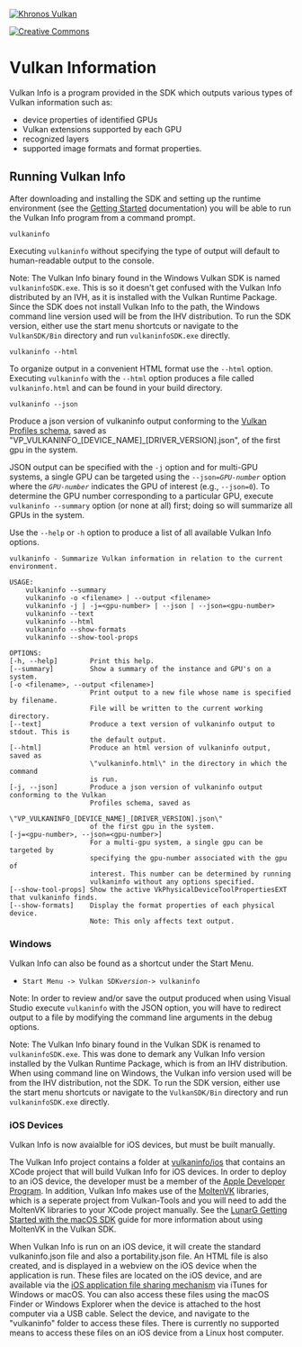 <!-- markdownlint-disable MD041 -->
<!-- Copyright 2015-2023 LunarG, Inc. -->

[![Khronos Vulkan][1]][2]

[1]: https://vulkan.lunarg.com/img/Vulkan_100px_Dec16.png "https://www.khronos.org/vulkan/"
[2]: https://www.khronos.org/vulkan/

[![Creative Commons][3]][4]

[3]: https://i.creativecommons.org/l/by-nd/4.0/88x31.png "Creative Commons License"
[4]: https://creativecommons.org/licenses/by-nd/4.0/

# Vulkan Information

Vulkan Info is a program provided in the SDK which outputs various types of Vulkan information such as:

- device properties of identified GPUs
- Vulkan extensions supported by each GPU
- recognized layers
- supported image formats and format properties.

## Running Vulkan Info

After downloading and installing the SDK and setting up the runtime environment (see the [Getting Started](./getting_started.md#user-content-download-the-sdk) documentation) you will be able to run the Vulkan Info program from a command prompt.

```
vulkaninfo
```

Executing `vulkaninfo` without specifying the type of output will default to human-readable output to the console.

Note: The Vulkan Info binary found in the Windows Vulkan SDK is named `vulkaninfoSDK.exe`. This is so it doesn't get confused with the Vulkan Info distributed by an IVH, as it is installed with the Vulkan Runtime Package. Since the SDK does not install Vulkan Info to the path, the Windows command line version used will be from the IHV distribution. To run the SDK version, either use the start menu shortcuts or navigate to the `VulkanSDK/Bin` directory and run `vulkaninfoSDK.exe` directly.

```
vulkaninfo --html
```

To organize output in a convenient HTML format use the `--html` option. Executing `vulkaninfo` with the `--html` option produces a file called `vulkaninfo.html` and can be found in your build directory.

```
vulkaninfo --json
```
Produce a json version of vulkaninfo output conforming to the [Vulkan Profiles schema](https://schema.khronos.org/vulkan/), saved as \"VP_VULKANINFO_[DEVICE_NAME]_[DRIVER_VERSION].json\", of the first gpu in the system.

JSON output can be specified with the `-j` option and for multi-GPU systems, a single GPU can be targeted using the `--json=`*`GPU-number`* option where the *`GPU-number`* indicates the GPU of interest (e.g., `--json=0`). To determine the GPU number corresponding to a particular GPU, execute `vulkaninfo --summary` option (or none at all) first; doing so will summarize all GPUs in the system.

Use the `--help` or `-h` option to produce a list of all available Vulkan Info options.

```
vulkaninfo - Summarize Vulkan information in relation to the current environment.

USAGE:
    vulkaninfo --summary
    vulkaninfo -o <filename> | --output <filename>
    vulkaninfo -j | -j=<gpu-number> | --json | --json=<gpu-number>
    vulkaninfo --text
    vulkaninfo --html
    vulkaninfo --show-formats
    vulkaninfo --show-tool-props

OPTIONS:
[-h, --help]        Print this help.
[--summary]         Show a summary of the instance and GPU's on a system.
[-o <filename>, --output <filename>]
                    Print output to a new file whose name is specified by filename.
                    File will be written to the current working directory.
[--text]            Produce a text version of vulkaninfo output to stdout. This is
                    the default output.
[--html]            Produce an html version of vulkaninfo output, saved as
                    \"vulkaninfo.html\" in the directory in which the command
                    is run.
[-j, --json]        Produce a json version of vulkaninfo output conforming to the Vulkan
                    Profiles schema, saved as
                    \"VP_VULKANINFO_[DEVICE_NAME]_[DRIVER_VERSION].json\"
                    of the first gpu in the system.
[-j=<gpu-number>, --json=<gpu-number>]
                    For a multi-gpu system, a single gpu can be targeted by
                    specifying the gpu-number associated with the gpu of
                    interest. This number can be determined by running
                    vulkaninfo without any options specified.
[--show-tool-props] Show the active VkPhysicalDeviceToolPropertiesEXT that vulkaninfo finds.
[--show-formats]    Display the format properties of each physical device.
                    Note: This only affects text output.
```

### Windows

Vulkan Info can also be found as a shortcut under the Start Menu.

- `Start Menu -> Vulkan SDK`*`version`*`-> vulkaninfo`

Note: In order to review and/or save the output produced when using Visual Studio execute `vulkaninfo` with the JSON option, you will have to redirect output to a file by modifying the command line arguments in the debug options.

Note: The Vulkan Info binary found in the Vulkan SDK is renamed to `vulkaninfoSDK.exe`. This was done to demark any Vulkan Info version installed by the Vulkan Runtime Package, which is from an IHV distribution. When using command line on Windows, the Vulkan info version used will be from the IHV distribution, not the SDK. To run the SDK version, either use the start menu shortcuts or navigate to the `VulkanSDK/Bin` directory and run `vulkaninfoSDK.exe` directly.

### iOS Devices

Vulkan Info is now avaialble for iOS devices, but must be built manually.

The Vulkan Info project contains a folder at [vulkaninfo/ios](https://github.com/KhronosGroup/Vulkan-Tools/tree/main/vulkaninfo/iOS) that contains an XCode project that will build Vulkan Info for iOS devices. In order to deploy to an iOS device, the developer must be a member of the [Apple Developer Program](https://developer.apple.com/programs/). In addition, Vulkan Info makes use of the [MoltenVK](https://github.com/KhronosGroup/MoltenVK) libraries, which is a seperate project from Vulkan-Tools and you will need to add the MoltenVK libraries to your XCode project manually. See the [LunarG Getting Started with the macOS SDK](https://vulkan.lunarg.com/doc/sdk/latest/mac/getting_started.html) guide for more information about using MoltenVK in the Vulkan SDK.

When Vulkan Info is run on an iOS device, it will create the standard vulkaninfo.json file and also a portability.json file. An HTML file is also created, and is displayed in a webview on the iOS device when the application is run. These files are located on the iOS device, and are available via the [iOS application file sharing mechanism](https://support.apple.com/en-us/HT201301) via iTunes for Windows or macOS. You can also access these files using the macOS Finder or Windows Explorer when the device is attached to the host computer via a USB cable. Select the device, and navigate to the "vulkaninfo" folder to access these files. There is currently no supported means to access these files on an iOS device from a Linux host computer.




